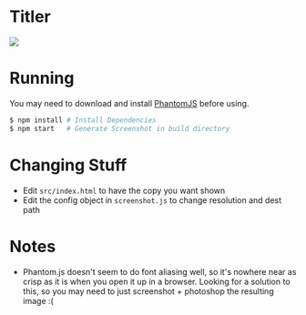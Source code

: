 # Titler
<img src="http://i.imgur.com/mIAUMN2.jpg">

# Running
You may need to download and install [PhantomJS](http://phantomjs.org/) before using.
```sh
$ npm install # Install Dependencies
$ npm start   # Generate Screenshot in build directory
```

# Changing Stuff
* Edit `src/index.html` to have the copy you want shown
* Edit the config object in `screenshot.js` to change resolution and dest path

# Notes
* Phantom.js doesn't seem to do font aliasing well, so it's nowhere near as crisp as it is when you open it up in a browser. Looking for a solution to this, so you may need to just screenshot + photoshop the resulting image :(
